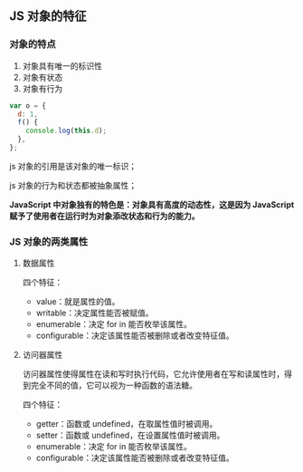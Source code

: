 ## JS 对象的特征

### 对象的特点

1. 对象具有唯一的标识性
2. 对象有状态
3. 对象有行为

```javascript
var o = {
  d: 1,
  f() {
    console.log(this.d);
  },
};
```

js 对象的引用是该对象的唯一标识；

js 对象的行为和状态都被抽象属性；

**JavaScript 中对象独有的特色是：对象具有高度的动态性，这是因为 JavaScript 赋予了使用者在运行时为对象添改状态和行为的能力。**

### JS 对象的两类属性

1. 数据属性

   四个特征：

   - value：就是属性的值。
   - writable：决定属性能否被赋值。
   - enumerable：决定 for in 能否枚举该属性。
   - configurable：决定该属性能否被删除或者改变特征值。

2. 访问器属性

   访问器属性使得属性在读和写时执行代码，它允许使用者在写和读属性时，得到完全不同的值，它可以视为一种函数的语法糖。

   四个特征：

   - getter：函数或 undefined，在取属性值时被调用。
   - setter：函数或 undefined，在设置属性值时被调用。
   - enumerable：决定 for in 能否枚举该属性。
   - configurable：决定该属性能否被删除或者改变特征值。
